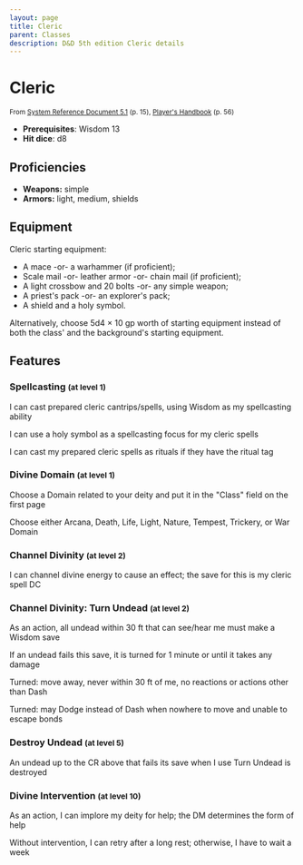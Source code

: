 ```yaml
---
layout: page
title: Cleric
parent: Classes
description: D&D 5th edition Cleric details
---
```


# Cleric

<small>From <a target="_blank" href="https://media.wizards.com/2016/downloads/DND/SRD-OGL_V5.1.pdf">System Reference Document 5.1</a> (p. 15), <a target="_blank" href="https://dnd.wizards.com/products/tabletop-games/rpg-products/rpg_playershandbook">Player's Handbook</a> (p. 56)</small>

- **Prerequisites**: Wisdom 13
- **Hit dice**: d8

## Proficiencies

- **Weapons:** simple
- **Armors:** light, medium, shields

## Equipment


Cleric starting equipment:

- A mace -or- a warhammer (if proficient);
- Scale mail -or- leather armor -or- chain mail (if proficient);
- A light crossbow and 20 bolts -or- any simple weapon;
- A priest's pack -or- an explorer's pack;
- A shield and a holy symbol.

Alternatively, choose 5d4 × 10 gp worth of starting equipment instead of both the class' and the background's starting equipment.


## Features

### Spellcasting <small>(at level 1)</small>


I can cast prepared cleric cantrips/spells, using Wisdom as my spellcasting ability

I can use a holy symbol as a spellcasting focus for my cleric spells

I can cast my prepared cleric spells as rituals if they have the ritual tag



### Divine Domain <small>(at level 1)</small>


Choose a Domain related to your deity and put it in the "Class" field on the first page

Choose either Arcana, Death, Life, Light, Nature, Tempest, Trickery, or War Domain



### Channel Divinity <small>(at level 2)</small>


I can channel divine energy to cause an effect; the save for this is my cleric spell DC



### Channel Divinity: Turn Undead <small>(at level 2)</small>


As an action, all undead within 30 ft that can see/hear me must make a Wisdom save

If an undead fails this save, it is turned for 1 minute or until it takes any damage

Turned: move away, never within 30 ft of me, no reactions or actions other than Dash

Turned: may Dodge instead of Dash when nowhere to move and unable to escape bonds



### Destroy Undead <small>(at level 5)</small>


An undead up to the CR above that fails its save when I use Turn Undead is destroyed



### Divine Intervention <small>(at level 10)</small>


As an action, I can implore my deity for help; the DM determines the form of help

Without intervention, I can retry after a long rest; otherwise, I have to wait a week


